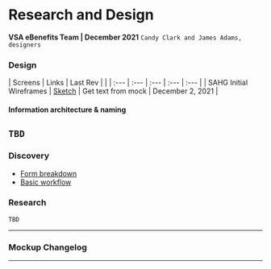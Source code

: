 # Research and Design
**VSA eBenefits Team | December 2021**
`Candy Clark and James Adams, designers`

### Design

| Screens | Links | Last Rev | |
| :--- | :--- | :--- | :--- | :--- |
| SAHG Initial Wireframes | [Sketch](https://www.sketch.com/s/f0ac7ad9-03cf-49c4-b2a8-9fb85a88b31a/a/qeWPW75) | Get text from mock | December 2, 2021 | 

#### Information architecture & naming
`TBD`
---

### Discovery
- [Form breakdown](https://www.sketch.com/s/f0ac7ad9-03cf-49c4-b2a8-9fb85a88b31a/a/eKJnozj)
- [Basic workflow](https://www.sketch.com/s/f0ac7ad9-03cf-49c4-b2a8-9fb85a88b31a/a/GmGW8y7)

### Research
`TBD`

---
### Mockup Changelog
---
